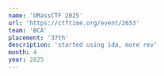 ```yaml
---
name: 'UMassCTF 2025'
url: 'https://ctftime.org/event/2653'
team: 'BCA'
placement: '37th'
description: 'started using ida, more rev'
month: 4
year: 2025
---
```

